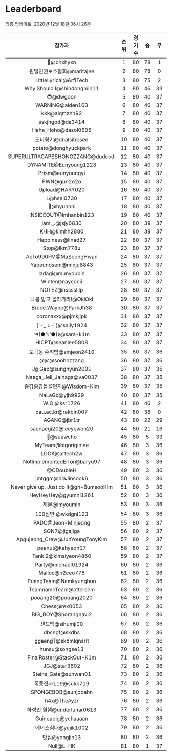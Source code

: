 # Leaderboard
최종 업데이트: 2020년 12월 18일 06시 26분




| 참가자 | 순위 | 경기수 | 승 | 무 | 패 | 승점 |
|:---:|:---:|:---:|:---:|:---:|:---:|:---:|
| 👑@chxhyxn | 1 | 80 | 78 | 1 | 1 | 235 |
| 원딜인권보호협회@maritajee | 2 | 80 | 78 | 0 | 2 | 234 |
| LittleLyrical@ArfiTech | 3 | 80 | 75 | 2 | 3 | 227 |
| Why Should I@shindongmin11 | 4 | 80 | 46 | 33 | 1 | 171 |
| 😎@dwgoon | 5 | 80 | 40 | 37 | 3 | 157 |
| WARNING@aiden163 | 6 | 80 | 40 | 37 | 3 | 157 |
| kkk@alqmzhh92 | 7 | 80 | 40 | 37 | 3 | 157 |
| sskjhgod@da3414 | 8 | 80 | 40 | 37 | 3 | 157 |
| Haha_Hoho@dasol0605 | 9 | 80 | 40 | 37 | 3 | 157 |
| 도비윙키@dnalsitresed | 10 | 80 | 40 | 37 | 3 | 157 |
| potato@donghyuckpark | 11 | 80 | 40 | 37 | 3 | 157 |
| SUPERULTRACAPSSHONGZZANG@dudcodi | 12 | 80 | 40 | 37 | 3 | 157 |
| DYNAMITE@Eunyoung1223 | 13 | 80 | 40 | 37 | 3 | 157 |
| Prism@eunyoungyi | 14 | 80 | 40 | 37 | 3 | 157 |
| PWN@gun2o2o | 15 | 80 | 40 | 37 | 3 | 157 |
| Upload@HARY020 | 16 | 80 | 40 | 37 | 3 | 157 |
| L@hsel0730 | 17 | 80 | 40 | 37 | 3 | 157 |
| 🐻@hyunnni | 18 | 80 | 40 | 37 | 3 | 157 |
| INSIDEOUT@Imhanbin123 | 19 | 80 | 40 | 37 | 3 | 157 |
| jam._.@jsjy0830 | 20 | 80 | 39 | 37 | 4 | 154 |
| KHH@kimhh2880 | 21 | 80 | 39 | 37 | 4 | 154 |
| Happiness@linad27 | 22 | 80 | 37 | 37 | 6 | 148 |
| Stop@lkm778u | 23 | 80 | 37 | 37 | 6 | 148 |
| ApTo990FM@MaSeongHwan | 24 | 80 | 37 | 37 | 6 | 148 |
| Yabeunosem@minju8843 | 25 | 80 | 37 | 37 | 6 | 148 |
| ladagi@munyoubin | 26 | 80 | 37 | 37 | 6 | 148 |
| Winter@nayeonii | 27 | 80 | 37 | 37 | 6 | 148 |
| NOTEZ@nsssslllp | 28 | 80 | 37 | 37 | 6 | 148 |
| 나를 밟고 올라가라!@OkiOkl | 29 | 80 | 37 | 37 | 6 | 148 |
| Bruce.Wayne@ParkJh38 | 30 | 80 | 37 | 37 | 6 | 148 |
| coronaxxx@pjmkjjpk | 31 | 80 | 37 | 37 | 6 | 148 |
| (´-_ゝ-`)@sally1924 | 32 | 80 | 37 | 37 | 6 | 148 |
| ◝٩(●'▿'●)۶@sara-k1m | 33 | 80 | 37 | 37 | 6 | 148 |
| HICPT@seanlee5808 | 34 | 80 | 37 | 37 | 6 | 148 |
| 도곡동 주먹밥@smjeon2410 | 35 | 80 | 37 | 36 | 7 | 147 |
| @@@soohnzzang | 36 | 80 | 37 | 36 | 7 | 147 |
| Jg Gap@sunghyun2001 | 37 | 80 | 37 | 35 | 8 | 146 |
| Naega_Jeil_Jalnaga@va0037 | 38 | 80 | 37 | 35 | 8 | 146 |
| 종강종강돌을던지@Wisdom-Kim | 39 | 80 | 37 | 35 | 8 | 146 |
| NaLaGo@yjh9929 | 40 | 80 | 37 | 35 | 8 | 146 |
| W.O.@ksr1726 | 41 | 80 | 46 | 2 | 32 | 140 |
| cau.ac.kr@rakbin007 | 42 | 80 | 38 | 0 | 42 | 114 |
| AGANG@jbr1tr | 43 | 80 | 22 | 29 | 29 | 95 |
| saenaegi20@leeyewon20 | 44 | 80 | 21 | 16 | 43 | 79 |
| 👏@suewcho | 45 | 80 | 5 | 33 | 42 | 48 |
| MyTeam@bigoriginlee | 46 | 80 | 3 | 36 | 41 | 45 |
| LOOK@artech2w | 47 | 80 | 3 | 36 | 41 | 45 |
| NotImplementedError@baryu97 | 48 | 80 | 3 | 36 | 41 | 45 |
| @CDoubleH | 49 | 80 | 3 | 36 | 41 | 45 |
| jmtggm@dlaJinsook6 | 50 | 80 | 3 | 36 | 41 | 45 |
| Never give up, Just do it@gh-BumsooKim | 51 | 80 | 3 | 36 | 41 | 45 |
| HeyHeyHey@gyumni1261 | 52 | 80 | 3 | 36 | 41 | 45 |
| 제물@imyoumin | 53 | 80 | 3 | 36 | 41 | 45 |
| 100점만 @wkdgnl123 | 54 | 80 | 3 | 36 | 41 | 45 |
| PADO@Jeon-Minjeong | 55 | 80 | 2 | 37 | 41 | 43 |
| SON7@jigajiga | 56 | 80 | 2 | 37 | 41 | 43 |
| Apgujeong_Crew@JunYoungTonyKim | 57 | 80 | 2 | 37 | 41 | 43 |
| peanut@kahyeon17 | 58 | 80 | 2 | 37 | 41 | 43 |
| Tank 2@kimsiyeon4860 | 59 | 80 | 2 | 37 | 41 | 43 |
| Party@michael01924 | 60 | 80 | 2 | 36 | 42 | 42 |
| Malloc@n2ceo778 | 61 | 80 | 2 | 36 | 42 | 42 |
| PuangTeam@Namkyunghun | 62 | 80 | 2 | 36 | 42 | 42 |
| TeamnameTeam@ottersem | 63 | 80 | 2 | 36 | 42 | 42 |
| pooang20@pooang2020 | 64 | 80 | 2 | 36 | 42 | 42 |
| Chess@rex0053 | 65 | 80 | 2 | 36 | 42 | 42 |
| BIG_BOY@Shorangnavi2 | 66 | 80 | 2 | 36 | 42 | 42 |
| 샌드백@sihumji00 | 67 | 80 | 2 | 36 | 42 | 42 |
| dbsepf@skdbs | 68 | 80 | 2 | 36 | 42 | 42 |
| ggaengT@skdmlqnsrlt | 69 | 80 | 2 | 36 | 42 | 42 |
| hunsu@songse13 | 70 | 80 | 2 | 36 | 42 | 42 |
| FinalRoster@StackOut-K1m | 71 | 80 | 2 | 36 | 42 | 42 |
| JGJ@star3802 | 72 | 80 | 2 | 36 | 42 | 42 |
| Steins_Gate@suhwan01 | 73 | 80 | 2 | 36 | 42 | 42 |
| 폭풍전사119@sukk719 | 74 | 80 | 2 | 36 | 42 | 42 |
| SPONGEBOB@sunjooahn | 75 | 80 | 2 | 36 | 42 | 42 |
| h4x@TheAyzr | 76 | 80 | 2 | 36 | 42 | 42 |
| 하정언 원챔@underlunar0613 | 77 | 80 | 2 | 36 | 42 | 42 |
| Guineapig@ychaaaan | 78 | 80 | 2 | 36 | 42 | 42 |
| 에이스침대@yejik1002 | 79 | 80 | 2 | 36 | 42 | 42 |
| 맛집@yongjin13 | 80 | 80 | 2 | 36 | 42 | 42 |
| Null@L-HK | 81 | 80 | 1 | 37 | 42 | 40 |